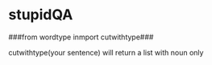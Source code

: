 # stupidQA

###from wordtype inmport cutwithtype###

cutwithtype(your sentence) will return a list with noun only
